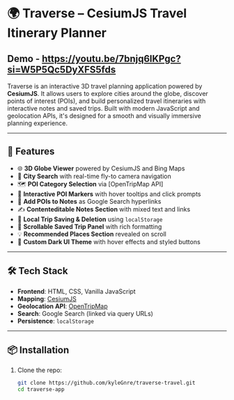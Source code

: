 # 🌍 Traverse – CesiumJS Travel Itinerary Planner

## Demo - https://youtu.be/7bnjq6lKPgc?si=W5P5Qc5DyXFS5fds

Traverse is an interactive 3D travel planning application powered by **CesiumJS**. It allows users to explore cities around the globe, discover points of interest (POIs), and build personalized travel itineraries with interactive notes and saved trips. Built with modern JavaScript and geolocation APIs, it's designed for a smooth and visually immersive planning experience.

---

## 🚀 Features

- 🌐 **3D Globe Viewer** powered by CesiumJS and Bing Maps
- 🧭 **City Search** with real-time fly-to camera navigation
- 🗺️ **POI Category Selection** via [OpenTripMap API]
- 📌 **Interactive POI Markers** with hover tooltips and click prompts
- 🔗 **Add POIs to Notes** as Google Search hyperlinks
- ✍️ **Contenteditable Notes Section** with mixed text and links
- 💾 **Local Trip Saving & Deletion** using `localStorage`
- 🧳 **Scrollable Saved Trip Panel** with rich formatting
- 💡 **Recommended Places Section** revealed on scroll
- 🎨 **Custom Dark UI Theme** with hover effects and styled buttons

---

## 🛠 Tech Stack

- **Frontend**: HTML, CSS, Vanilla JavaScript
- **Mapping**: [CesiumJS](https://cesium.com/platform/cesiumjs/)
- **Geolocation API**: [OpenTripMap](https://opentripmap.io/)
- **Search**: Google Search (linked via query URLs)
- **Persistence**: `localStorage`

---

## 📦 Installation

1. Clone the repo:
   ```bash
   git clone https://github.com/kyleGnre/traverse-travel.git
   cd traverse-app
